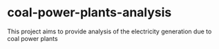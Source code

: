 # coal-power-plants-analysis
This project aims to provide analysis of the electricity generation due to coal power plants 
